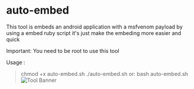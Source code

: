 # auto-embed
This tool is embeds an android application with a msfvenom payload by using a embed ruby script it's just make the embeding more easier and quick

Important: You need to be root to use this tool

Usage : 
> chmod +x auto-embed.sh
> ./auto-embed.sh
or:
> bash auto-embed.sh
![Tool Banner](http://oi67.tinypic.com/nvcs9y.jpg)
